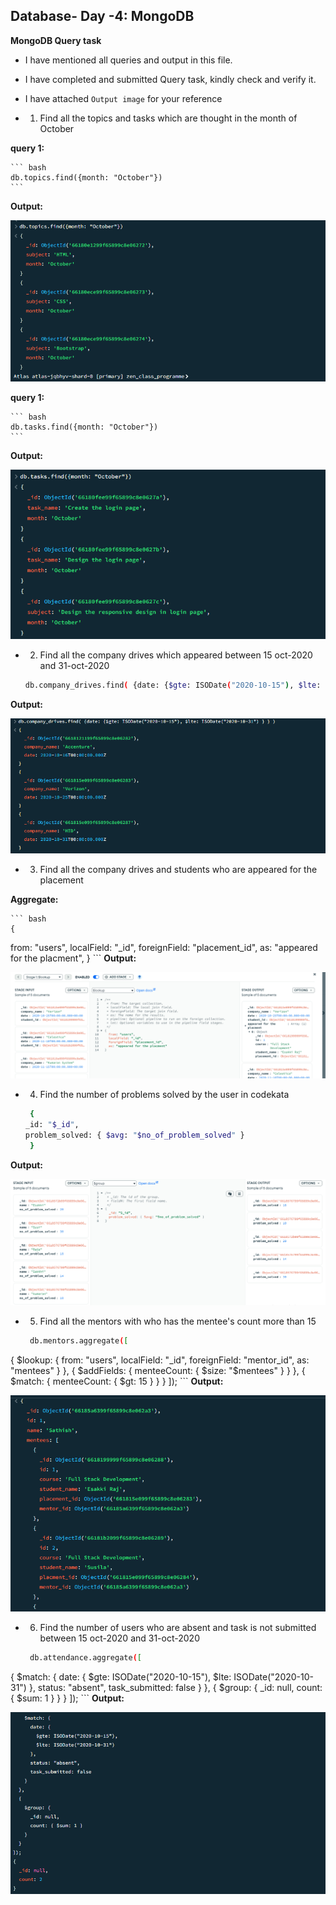 ## Database- Day -4: MongoDB   

**MongoDB Query task**   

 - I have mentioned all queries and output in this file.

 - I have completed and submitted Query task, kindly check and verify it.   

 - I have attached `Output image` for your reference  

  - 1. Find all the topics and tasks which are thought in the month of October

  **query 1:**

    ``` bash
    db.topics.find({month: "October"})
    ```
  **Output:**

 ![output image](Output/1.1.PNG)

  **query 1:**

    ``` bash
    db.tasks.find({month: "October"})
    ```
  **Output:**

 ![output image](Output/1.2.PNG)

 - 2. Find all the company drives which appeared between 15 oct-2020 and 31-oct-2020

    ``` bash
    db.company_drives.find( {date: {$gte: ISODate("2020-10-15"), $lte: ISODate("2020-10-31") } } )
    ```
  **Output:**

 ![output image](Output/2.PNG)

 - 3. Find all the company drives and students who are appeared for the placement

 **Aggregate:**

    ``` bash
    {
  from: "users",
  localField: "_id",
  foreignField: "placement_id",
  as: "appeared for the placment",
  }
    ```
  **Output:**

 ![output image](Output/3.PNG)

 - 4. Find the number of problems solved by the user in codekata

    ``` bash
     {
	_id: "$_id",
	problem_solved: { $avg: "$no_of_problem_solved" }
     }
    ```
  **Output:**

 ![output image](Output/4.PNG)

 - 5. Find all the mentors with who has the mentee's count more than 15

    ``` bash
     db.mentors.aggregate([
  {
    $lookup: {
      from: "users",
      localField: "_id",
      foreignField: "mentor_id",
      as: "mentees"
    }
  },
  {
    $addFields: {
      menteeCount: { $size: "$mentees" }
    }
  },
  {
    $match: {
      menteeCount: { $gt: 15 }
    }
  }
 ]);
    ```
  **Output:**

 ![output image](Output/5.PNG)

 - 6. Find the number of users who are absent and task is not submitted  between 15 oct-2020 and 31-oct-2020

    ``` bash
     db.attendance.aggregate([
  {
    $match: {
      date: {
        $gte: ISODate("2020-10-15"),
        $lte: ISODate("2020-10-31")
      },
      status: "absent",
      task_submitted: false
    }
  },
  {
    $group: {
      _id: null,
      count: { $sum: 1 }
    }
  }
  ]);
    ```
  **Output:**

 ![output image](Output/6.PNG)